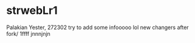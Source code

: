 # strwebLr1
Palakian Yester, 272302
try to add some infooooo
lol
new changers after fork/
1ffff
jnnnjnjn